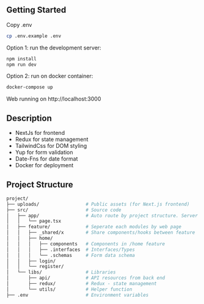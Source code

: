 ## Getting Started

Copy .env
```bash
cp .env.example .env
```

Option 1: run the development server:
```bash
npm install
npm run dev
```

Option 2: run on docker container:
```bash
docker-compose up
```

Web running on http://localhost:3000

## Description

- NextJs for frontend  
- Redux for state management  
- TailwindCss for DOM styling  
- Yup for form validation
- Date-Fns for date format
- Docker for deployment

## Project Structure
```bash
project/
├── uploads/                 # Public assets (for Next.js frontend)
├── src/                     # Source code
│   ├── app/                 # Auto route by project structure. Server component in app/ contains no logic
│   │   └── page.tsx
│   ├── feature/             # Seperate each modules by web page
│   │   ├── _shared/x        # Share components/hooks between feature
│   │   ├── home/      
│   │   │   ├── components   # Components in /home feature
│   │   │   ├── .interfaces  # Interfaces/Types 
│   │   │   └── .schemas     # Form data schema
│   │   ├── login/           
│   │   └── register/        
│   └── libs/                # Libraries
│       ├── api/             # API resources from back end
│       ├── redux/           # Redux - state management
│       └── utils/           # Helper function
├── .env                     # Environment variables
```

